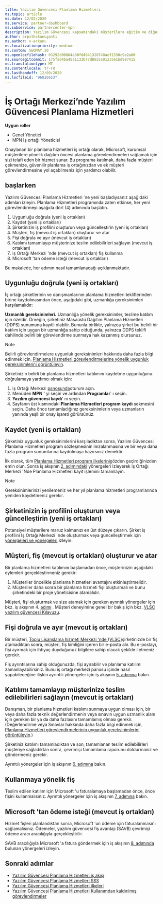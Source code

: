 ```yaml
---
title: Yazılım Güvencesi Planlama Hizmetleri
ms.topic: article
ms.date: 12/02/2020
ms.service: partner-dashboard
ms.subservice: partnercenter-mpn
description: Yazılım Güvencesi kapsamındaki müşterilere eğitim ve diğer hizmetler sunabilmeniz için Microsoft planlama hizmetleri görevlendirmelerine nasıl kaydolyacağını ve hak alabileceğinizi öğrenin.
author: arpithakanuganti
ms.author: v-arkanu
ms.localizationpriority: medium
ms.custom: SEOMAY.20
ms.openlocfilehash: 03292d00864e30fd4941320748aef1590c9e2a80
ms.sourcegitcommit: 175fa04ba45a1133b77d8055a0123561bd987415
ms.translationtype: MT
ms.contentlocale: tr-TR
ms.lasthandoff: 12/09/2020
ms.locfileid: "96926653"
---
```

# <a name="software-assurance-planning-services-in-partner-center"></a>İş Ortağı Merkezi’nde Yazılım Güvencesi Planlama Hizmetleri

**Uygun roller**

- Genel Yönetici
- MPN Iş ortağı Yöneticisi

Onaylanan bir planlama hizmetleri iş ortağı olarak, Microsoft, kurumsal müşterilere yönelik dağıtım öncesi planlama görevlendirmeleri sağlamak için sizi telafi eden bir hizmet sunar. Bu programa katılmak, daha fazla müşteri çekmenize, güvenilir planlama iş ortağınızdan ve ek müşteri görevlendirmesine yol açabilmeniz için yardımcı olabilir.

## <a name="get-started"></a>başlarken

Yazılım Güvencesi Planlama Hizmetleri 'ne yeni başladıysanız aşağıdaki adımları izleyin. Planlama Hizmetleri programında zaten etkinse, her yeni görevlendirmeyi aşağıda dört (4) adımında başlatın.

1. Uygunluğu doğrula (yeni iş ortakları)
2. Kaydet (yeni iş ortakları)
3. Şirketinizin iş profilini oluşturun veya güncelleştirin (yeni iş ortakları)
4. Müşteri, fiş (mevcut iş ortakları) oluşturur ve atar
5. Fişi doğrula ve ayır (mevcut iş ortakları)
6. Katılımı tamamlayıp müşterinize teslim edilebilirleri sağlayın (mevcut iş ortakları)
7. Iş Ortağı Merkezi 'nde (mevcut iş ortakları) fiş kullanma
8. Microsoft 'tan ödeme isteği (mevcut iş ortakları)

Bu makalede, her adımın nasıl tamamlanacağı açıklanmaktadır.

## <a name="verify-eligibility-new-partners"></a>Uygunluğu doğrula (yeni iş ortakları)

İş ortağı şirketlerinin ve danışmanlarının planlama hizmetleri tekliflerinden birine kaydolmasından önce, aşağıdaki gibi, uzmanlığa gereksinimleri karşılamalıdır:

**Uzmanlık gereksinimleri.** Uzmanlığa yönelik gereksinimler, teslime katılım için özeldir. Örneğin, şirketiniz Masaüstü Dağıtım Planlama Hizmetleri (DDPS) sunumuna kayıtlı olabilir. Bununla birlikte, yalnızca şirket bu belirli bir katılım için uygun bir uzmanlığa sahip olduğunda, yalnızca DDPS teklifi dahilinde belirli bir görevlendirme sunmaya hak kazanmış olursunuz.

>[!NOTE]
> Belirli görevlendirmelere uygunluk gereksinimleri hakkında daha fazla bilgi edinmek için, [Planlama Hizmetleri görevlendirmelerine yönelik uygunluk gereksinimlerini görüntüleyin](software-assurance-dps-requirements.md).

Şirketinizin belirli bir planlama hizmetleri katılımını kaydetme uygunluğunu doğrulamaya yardımcı olmak için:

1. Iş Ortağı Merkezi [panosunda](https://partner.microsoft.com/dashboard/home)oturum açın.
2. Menüden **MPN** ' yi seçin ve ardından **Programlar**' ı seçin.
3. **Yazılım güvencesi kaydı**' nı seçin.
4. Sayfanın üst kısmındaki **Planlama Hizmetleri program kaydı** sekmesini seçin. Daha önce tamamladığınız gereksinimlerin veya uzmanların yanında yeşil bir onay işareti görürsünüz.

## <a name="enroll-new-partners"></a>Kaydet (yeni iş ortakları)

Şirketiniz uygunluk gereksinimlerini karşıladıktan sonra, Yazılım Güvencesi Planlama Hizmetleri program sözleşmesinin imzalanmasına ve bir veya daha fazla program sunumlarına kaydolmaya hazırsınız demektir.

İlk olarak, tüm [Planlama Hizmetleri program ilkelerini](https://go.microsoft.com/fwlink/?linkid=2115984)gözden geçirdiğinizden emin olun. Sonra iş akışının [2. adımındaki](https://go.microsoft.com/fwlink/?linkid=2115983) yönergeleri Izleyerek Iş Ortağı Merkezi 'Nde Planlama Hizmetleri kayıt işlemini tamamlayın.

>[!NOTE]
> Gereksinimlerinizi yenilemeniz ve her yıl planlama hizmetleri programlarında yeniden kaydetmeniz gerekir.

## <a name="create-or-update-your-companys-business-profile-new-partners"></a>Şirketinizin iş profilini oluşturun veya güncelleştirin (yeni iş ortakları)

Potansiyel müşterilere maruz kalmanızı en üst düzeye çıkarın. Şirket iş profilini Iş Ortağı Merkezi 'nde oluşturmak veya güncelleştirmek için [yönergeleri ve yönergeleri](create-a-marketing-profile.md) izleyin.

## <a name="customer-creates-and-assigns-voucher-existing-partners"></a>Müşteri, fiş (mevcut iş ortakları) oluşturur ve atar

Bir planlama hizmetleri katılımını başlamadan önce, müşterinizin aşağıdaki eylemleri gerçekleştirmeniz gerekir:

1. Müşteriler öncelikle planlama hizmetleri avantajını etkinleştirmelidir.
2. Müşteriler daha sonra bir planlama hizmeti fişi oluşturmalı ve bunu şirketindeki bir proje yöneticisine atamalıdır.

Müşteri, fişi oluşturmak ve size atamak için gereken ayrıntılı yönergeler için bkz. iş akışının 4. [adımı](https://go.microsoft.com/fwlink/?linkid=2115983) . Müşteri deneyimine genel bir bakış için bkz. [VLSC yazılım güvencesi Kılavuzu](https://download.microsoft.com/download/A/7/D/A7D04694-1B1E-4B18-918F-0EDCD43BA2E5/VLSC-Software-Assurance-Guide_en-US.pdf).

## <a name="validate-and-reserve-voucher-existing-partners"></a>Fişi doğrula ve ayır (mevcut iş ortakları)

Bir müşteri, [Toplu Lisanslama hizmeti Merkezi 'nde (VLSC)](https://www.microsoft.com/Licensing/servicecenter/default.aspx)şirketinizde bir fiş atamadıktan sonra, müşteri, fiş kimliğini içeren bir e-posta alır. Bu e-postayı, fişi ayırmak için ihtiyaç duyduğunuz bilgilere sahip olacak şekilde iletmeniz gerekir.

Fiş ayrıntılarına sahip olduğunuzda, fişi ayırabilir ve planlama katılımı zamanlayabilirsiniz. Bunu iş ortağı merkezi panosu içinde nasıl yapabileceğine ilişkin ayrıntılı yönergeler için iş akışının [5. adımına](https://go.microsoft.com/fwlink/?linkid=2115983) bakın.

## <a name="complete-engagement-and-provide-deliverables-to-your-customer-existing-partners"></a>Katılımı tamamlayıp müşterinize teslim edilebilirleri sağlayın (mevcut iş ortakları)

Danışman, bir planlama hizmetleri katılımı sunmaya uygun olması için, bir veya daha fazla teknik değerlendirmenin veya sınavın uygun uzmanlık alanı için gereken bir ya da daha fazlasını tamamlamış olması gerekir. (Değerlendirme veya Sınavlar hakkında daha fazla bilgi edinmek için, [Planlama Hizmetleri görevlendirmelerinin uygunluk gereksinimlerini görüntüleyin](software-assurance-dps-requirements.md).)

Şirketiniz katılımı tamamladıktan ve son, tamamlanan teslim edilebilirleri müşteriye sağladıktan sonra, çevrimiçi tamamlama raporunu doldurmanız ve göndermeniz gerekir.

Ayrıntılı yönergeler için iş akışının [6. adımına](https://go.microsoft.com/fwlink/?linkid=2115983) bakın.

## <a name="redeem-voucher"></a>Kullanmaya yönelik fiş

Teslim edilen katılım için Microsoft 'u faturalamaya başlamadan önce, önce fişini kullanmalısınız. Ayrıntılı yönergeler için iş akışının [7. adımına](https://go.microsoft.com/fwlink/?linkid=2115983) bakın.

## <a name="request-payment-from-microsoft-existing-partners"></a>Microsoft 'tan ödeme isteği (mevcut iş ortakları)

Hizmet fişleri planlandıktan sonra, Microsoft 'un ödeme için faturalanmasını sağlamalısınız. Ödemeler, yazılım güvencesi fiş avantajı (SAVB) çevrimiçi ödeme aracı aracılığıyla gerçekleştirilir.

SAVB aracılığıyla Microsoft 'a fatura göndermek için iş akışının [8. adımında](https://go.microsoft.com/fwlink/?linkid=2115983) bulunan yönergeleri izleyin.

## <a name="next-steps"></a>Sonraki adımlar

- [Yazılım Güvencesi Planlama Hizmetleri iş akışı](https://go.microsoft.com/fwlink/?linkid=2115983)
- [Yazılım Güvencesi Planlama Hizmetleri SSS](https://go.microsoft.com/fwlink/?linkid=2116077)
- [Yazılım Güvencesi Planlama Hizmetleri ilkeleri](https://go.microsoft.com/fwlink/?linkid=2115984)
- [Yazılım Güvencesi Planlama Hizmetleri Kullanımdan kaldırılmış görevlendirmeler](https://query.prod.cms.rt.microsoft.com/cms/api/am/binary/RE4sln9)
